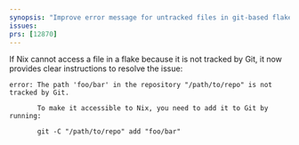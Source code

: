 ```yaml
---
synopsis: "Improve error message for untracked files in git-based flakes"
issues:
prs: [12870]
---
```


If Nix cannot access a file in a flake because it is not tracked by Git, it now provides clear instructions to resolve the issue:

```
error: The path 'foo/bar' in the repository "/path/to/repo" is not tracked by Git.

       To make it accessible to Nix, you need to add it to Git by running:

       git -C "/path/to/repo" add "foo/bar"
```
